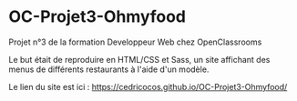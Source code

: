 # OC-Projet3-Ohmyfood

Projet n°3 de la formation Developpeur Web chez OpenClassrooms

Le but était de reproduire en HTML/CSS et Sass, un site affichant des menus de différents restaurants à l'aide d'un modèle.

Le lien du site est ici : https://cedricocos.github.io/OC-Projet3-Ohmyfood/
